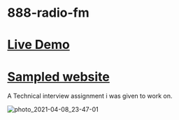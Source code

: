 # 888-radio-fm

# [Live Demo](https://radio-fm-d00cd.web.app)

# [Sampled website](https://colorlib.com/preview/#eighty8)

A Technical interview assignment i was given to work on.


![photo_2021-04-08_23-47-01](https://user-images.githubusercontent.com/49410124/114057187-efda3880-98c4-11eb-9820-e01cb70ac8ef.jpg)


